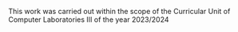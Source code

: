 This work was carried out within the scope of the Curricular Unit of Computer Laboratories III of the year 2023/2024
